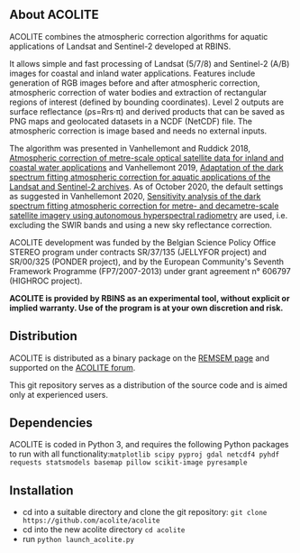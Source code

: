 ## About ACOLITE
ACOLITE combines the atmospheric correction algorithms for aquatic applications of Landsat and Sentinel-2 developed at RBINS.

It allows simple and fast processing of Landsat (5/7/8) and Sentinel-2 (A/B) images for coastal and inland water applications. Features include generation of RGB images before and after atmospheric correction, atmospheric correction of water bodies and extraction of rectangular regions of interest (defined by bounding coordinates). Level 2 outputs are surface reflectance (ρs=Rrs⋅π) and derived products that can be saved as PNG maps and geolocated datasets in a NCDF (NetCDF) file. The atmospheric correction is image based and needs no external inputs.

The algorithm was presented in Vanhellemont and Ruddick 2018, [Atmospheric correction of metre-scale optical satellite data for inland and coastal water applications](https://www.sciencedirect.com/science/article/pii/S0034425718303481) and Vanhellemont 2019, [Adaptation of the dark spectrum fitting atmospheric correction for aquatic applications of the Landsat and Sentinel-2 archives](https://doi.org/10.1016/j.rse.2019.03.010). As of October 2020, the default settings as suggested in Vanhellemont 2020, [Sensitivity analysis of the dark spectrum fitting atmospheric correction for metre- and decametre-scale satellite imagery using autonomous hyperspectral radiometry](https://doi.org/10.1364/OE.397456) are used, i.e. excluding the SWIR bands and using a new sky reflectance correction.


ACOLITE development was funded by the Belgian Science Policy Office STEREO program under contracts SR/37/135 (JELLYFOR project) and SR/00/325 (PONDER project), and by the European Community's Seventh Framework Programme (FP7/2007-2013) under grant agreement n° 606797 (HIGHROC project).

**ACOLITE is provided by RBINS as an experimental tool, without explicit or implied warranty. Use of the program is at your own discretion and risk.**

## Distribution
ACOLITE is distributed as a binary package on the [REMSEM page](http://odnature.naturalsciences.be/remsem/software-and-data/acolite) and supported on the [ACOLITE forum](http://odnature.naturalsciences.be/remsem/acolite-forum/).

This git repository serves as a distribution of the source code and is aimed only at experienced users.

## Dependencies
ACOLITE is coded in Python 3, and requires the following Python packages to run with all functionality:`matplotlib scipy pyproj gdal netcdf4 pyhdf requests statsmodels basemap pillow scikit-image pyresample`

## Installation
* cd into a suitable directory and clone the git repository: `git clone https://github.com/acolite/acolite`
* cd into the new acolite directory `cd acolite`
* run `python launch_acolite.py`
